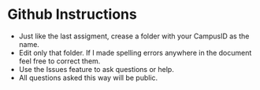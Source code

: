 # Github Instructions
- Just like the last assigment, crease a folder with your CampusID as the name.
- Edit only that folder. If I made spelling errors anywhere in the document feel free to correct them. 
- Use the Issues feature to ask questions or help.
- All questions asked this way will be public.